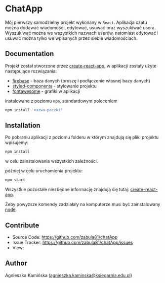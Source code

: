 # ChatApp

Mój pierwszy samodzielny projekt wykonany w `React`. Aplikacja czatu można dodawać wiadomości, edytować, usuwać oraz wyszukiwać usera. Wyszukiwać można we wszystkich nazwach userów, natomiast edytować i usuwać można tylko we wpisanych przez siebie wiadomościach.

## Documentation
Projekt został stworzone przez [create-react-app](https://github.com/facebook/create-react-app), w aplikacji zostały użyte następujące rozwiązania:

* [firebase](https://www.npmjs.com/package/firebase) - baza danych (proszę i podłączenie własnej bazy danych)
* [styled-components](https://github.com/styled-components/styled-components) - stylowanie projektu
* [fontawesome](https://github.com/FortAwesome/Font-Awesome) - grafiki w aplikacji

instalowane z poziomu `npm`, standardowym poleceniem
```javascript
npm install 'nazwa-paczki'
```
## Installation

Po pobraniu aplikacji z poziomu folderu w którym znajdują się pliki projektu wpisujemy:

```javascript
npm install
```

w celu zainstalowania wszystkich zależności.

później w celu uruchomienia projektu:

```javascript
npm start
```

Wszystkie pozostałe niezbędne informację znajdują się tutaj: [create-react-app](https://github.com/facebook/create-react-app).

Żeby powyższe komendy zadziałały na komputerze musi być zainstalowany [node](https://nodejs.org/en/).


## Contribute
* Source Code: https://github.com/zabula81/chatApp
* Issue Tracker: https://github.com/zabula81/chatApp/issues
* View: 

## Author
Agnieszka Kamińska (agnieszka.kaminska@ksiegarnia.edu.pl)




